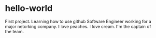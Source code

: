 # hello-world
First project.  Learning how to use github
Software Engineer working for a major netorking company. 
I love peaches. I love cream. I'm the captain of the team. 
